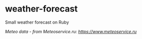 # weather-forecast
Small weather forecast on Ruby

*Meteo data - from Meteoservice.ru: https://www.meteoservice.ru*
